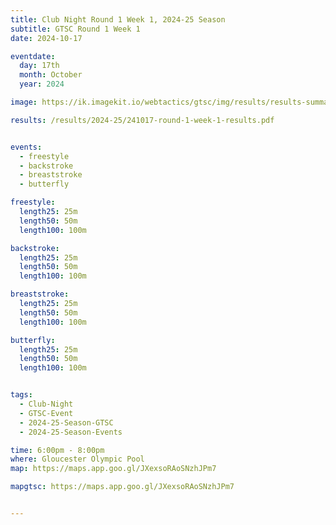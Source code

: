 ```yaml
---
title: Club Night Round 1 Week 1, 2024-25 Season
subtitle: GTSC Round 1 Week 1
date: 2024-10-17

eventdate:
  day: 17th
  month: October
  year: 2024

image: https://ik.imagekit.io/webtactics/gtsc/img/results/results-summary-1.jpg

results: /results/2024-25/241017-round-1-week-1-results.pdf


events:
  - freestyle
  - backstroke
  - breaststroke
  - butterfly

freestyle:
  length25: 25m
  length50: 50m
  length100: 100m

backstroke:
  length25: 25m
  length50: 50m
  length100: 100m

breaststroke:
  length25: 25m
  length50: 50m
  length100: 100m

butterfly:
  length25: 25m
  length50: 50m
  length100: 100m


tags:
  - Club-Night
  - GTSC-Event
  - 2024-25-Season-GTSC
  - 2024-25-Season-Events

time: 6:00pm - 8:00pm
where: Gloucester Olympic Pool
map: https://maps.app.goo.gl/JXexsoRAoSNzhJPm7

mapgtsc: https://maps.app.goo.gl/JXexsoRAoSNzhJPm7


---
```






